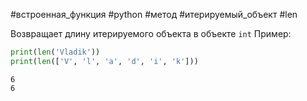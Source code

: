 #встроенная_функция #python #метод #итерируемый_объект #len

Возвращает длину итерируемого объекта в объекте `int`
Пример:
```python
print(len('Vladik'))
print(len(['V', 'l', 'a', 'd', 'i', 'k']))
```
```
6
6
```